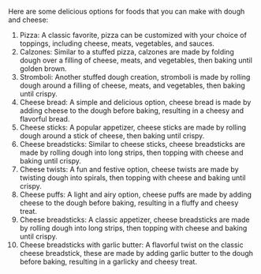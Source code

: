 Here are some delicious options for foods that you can make with dough and cheese:

1. Pizza: A classic favorite, pizza can be customized with your choice of toppings, including cheese, meats, vegetables, and sauces.
2. Calzones: Similar to a stuffed pizza, calzones are made by folding dough over a filling of cheese, meats, and vegetables, then baking until golden brown.
3. Stromboli: Another stuffed dough creation, stromboli is made by rolling dough around a filling of cheese, meats, and vegetables, then baking until crispy.
4. Cheese bread: A simple and delicious option, cheese bread is made by adding cheese to the dough before baking, resulting in a cheesy and flavorful bread.
5. Cheese sticks: A popular appetizer, cheese sticks are made by rolling dough around a stick of cheese, then baking until crispy.
6. Cheese breadsticks: Similar to cheese sticks, cheese breadsticks are made by rolling dough into long strips, then topping with cheese and baking until crispy.
7. Cheese twists: A fun and festive option, cheese twists are made by twisting dough into spirals, then topping with cheese and baking until crispy.
8. Cheese puffs: A light and airy option, cheese puffs are made by adding cheese to the dough before baking, resulting in a fluffy and cheesy treat.
9. Cheese breadsticks: A classic appetizer, cheese breadsticks are made by rolling dough into long strips, then topping with cheese and baking until crispy.
10. Cheese breadsticks with garlic butter: A flavorful twist on the classic cheese breadstick, these are made by adding garlic butter to the dough before baking, resulting in a garlicky and cheesy treat.